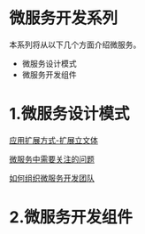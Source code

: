 # 微服务开发系列

本系列将从以下几个方面介绍微服务。

- 微服务设计模式
- 微服务开发组件

# 1.微服务设计模式

[应用扩展方式-扩展立文体](./Design_Pattern/应用扩展方式-扩展立方体.md)

[微服务中需要关注的问题](./Design_Pattern/微服务中需要关注的问题.md)

[如何组织微服务开发团队](./Design_Pattern/如何组织微服务开发团队.md)

# 2.微服务开发组件
